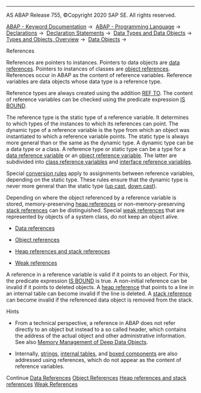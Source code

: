   

* * *

AS ABAP Release 755, ©Copyright 2020 SAP SE. All rights reserved.

[ABAP - Keyword Documentation](javascript:call_link\('abenabap.htm'\)) →  [ABAP - Programming Language](javascript:call_link\('abenabap_reference.htm'\)) →  [Declarations](javascript:call_link\('abendeclarations.htm'\)) →  [Declaration Statements](javascript:call_link\('abenabap_declarations.htm'\)) →  [Data Types and Data Objects](javascript:call_link\('abentypes_and_objects.htm'\)) →  [Types and Objects, Overview](javascript:call_link\('abentypes_objects_oview.htm'\)) →  [Data Objects](javascript:call_link\('abendata_objects.htm'\)) → 

References

References are pointers to instances. Pointers to data objects are [data references](javascript:call_link\('abendata_reference_glosry.htm'\) "Glossary Entry"). Pointers to instances of classes are [object references](javascript:call_link\('abendata_reference_glosry.htm'\) "Glossary Entry"). References occur in ABAP as the content of reference variables. Reference variables are data objects whose data type is a reference type.

Reference types are always created using the addition [REF TO](javascript:call_link\('abaptypes_references.htm'\)). The content of reference variables can be checked using the predicate expression [IS BOUND](javascript:call_link\('abenlogexp_bound.htm'\)).

The reference type is the static type of a reference variable. It determines to which types of the instances to which its references can point. The dynamic type of a reference variable is the type from which an object was instantiated to which a reference variable points. The static type is always more general than or the same as the dynamic type. A dynamic type can be a data type or a class. A reference type or static type can be a type for a [data reference variable](javascript:call_link\('abendata_reference_variable_glosry.htm'\) "Glossary Entry") or an [object reference variable](javascript:call_link\('abenobject_refer_variable_glosry.htm'\) "Glossary Entry"). The latter are subdivided into [class reference variables](javascript:call_link\('abenclass_reference_variabl_glosry.htm'\) "Glossary Entry") and [interface reference variables](javascript:call_link\('abeninterface_ref_variable_glosry.htm'\) "Glossary Entry").

Special [conversion rules](javascript:call_link\('abenconversion_references.htm'\)) apply to assignments between reference variables, depending on the static type. These rules ensure that the dynamic type is never more general than the static type ([up cast](javascript:call_link\('abenup_cast_glosry.htm'\) "Glossary Entry"), [down cast](javascript:call_link\('abendown_cast_glosry.htm'\) "Glossary Entry")).

Depending on where the object referenced by a reference variable is stored, memory-preserving [heap references](javascript:call_link\('abenheap_reference_glosry.htm'\) "Glossary Entry") or non-memory-preserving [stack references](javascript:call_link\('abenstack_reference_glosry.htm'\) "Glossary Entry") can be distinguished. Special [weak references](javascript:call_link\('abenweak_reference_glosry.htm'\) "Glossary Entry") that are represented by objects of a system class, do not keep an object alive.

-   [Data references](javascript:call_link\('abendata_reference_type.htm'\))

-   [Object references](javascript:call_link\('abenobject_reference_type.htm'\))

-   [Heap references and stack references](javascript:call_link\('abenheap_stack_reference.htm'\))

-   [Weak references](javascript:call_link\('abencl_abap_weak_reference.htm'\))

A reference in a reference variable is valid if it points to an object. For this, the predicate expression [IS BOUND](javascript:call_link\('abenlogexp_bound.htm'\)) is true. A non-initial reference can be invalid if it points to deleted objects. A [heap reference](javascript:call_link\('abenheap_reference_glosry.htm'\) "Glossary Entry") that points to a line in an internal table can become invalid if the line is deleted. A [stack reference](javascript:call_link\('abenstack_reference_glosry.htm'\) "Glossary Entry") can become invalid if the referenced data object is removed from the stack.

Hints

-   From a technical perspective, a reference in ABAP does not refer directly to an object but instead to a so called header, which contains the address of the actual object and other administrative information. See also [Memory Management of Deep Data Objects](javascript:call_link\('abenmemory_consumption.htm'\)).

-   Internally, [strings](javascript:call_link\('abenstring_glosry.htm'\) "Glossary Entry"), [internal tables](javascript:call_link\('abeninternal_table_glosry.htm'\) "Glossary Entry"), and [boxed components](javascript:call_link\('abenboxed_component_glosry.htm'\) "Glossary Entry") are also addressed using references, which do not appear as the content of reference variables.

Continue
[Data References](javascript:call_link\('abendata_reference_type.htm'\))
[Object References](javascript:call_link\('abenobject_reference_type.htm'\))
[Heap references and stack references](javascript:call_link\('abenheap_stack_reference.htm'\))
[Weak References](javascript:call_link\('abencl_abap_weak_reference.htm'\))